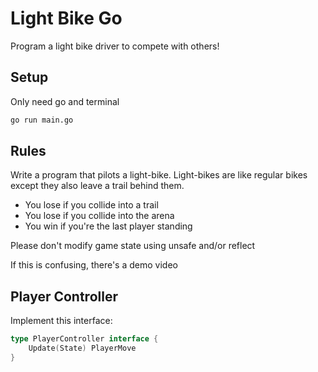 # Light Bike Go
Program a light bike driver to compete with others!

## Setup

Only need go and terminal

```bash
go run main.go
```

## Rules

Write a program that pilots a light-bike. Light-bikes are like regular bikes except they also leave a trail behind them. 

- You lose if you collide into a trail
- You lose if you collide into the arena
- You win if you're the last player standing

Please don't modify game state using unsafe and/or reflect

If this is confusing, there's a demo video

## Player Controller

Implement this interface:

```go
type PlayerController interface {
	Update(State) PlayerMove
}
```

